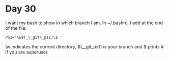 # Day 30

I want my bash to show in which branch I am. In ~/.bashrc,
I add at the end of the file:

    PS1='\w$(_\_git\_ps1)\$ '

\w indicates the current directory,
$(_\_git\_ps1) is your branch
and \$ prints # if you are superuser.
